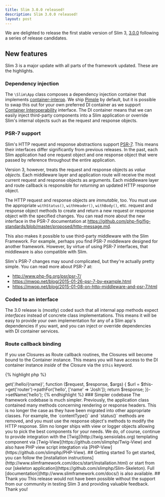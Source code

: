 ```yaml
---
title: Slim 3.0.0 released!
description: Slim 3.0.0 released!
layout: post
---
```


We are delighted to release the first stable version of Slim 3, [3.0.0](https://github.com/slimphp/Slim/releases/tag/3.0.0) following a series of release candidates.


## New features

Slim 3 is a major update with all parts of the framework updated. These are the highlights.

### Dependency injection

The `\Slim\App` class composes a dependency injection container that implements [container-interop](https://github.com/container-interop/container-interop). We ship [Pimple](http://pimple.sensiolabs.org) by default, but it is possible to swap this out for your own preferred DI container as we support [Container Interoperability](https://github.com/container-interop/container-interop) interface. The DI container means that we can easily inject third-party components into a Slim application or override Slim's internal objects such as the request and response objects.

### PSR-7 support

Slim's HTTP request and response abstractions support [PSR-7](http://www.php-fig.org/psr/psr-7/). This means their interfaces differ significantly from previous releases. In the past, each Slim application had one request object and one response object that were passed by reference throughout the entire application.

Version 3, however, treats the request and response objects as _value objects_. Each middleware layer and application route will receive the most current request and response objects as arguments. Each middleware layer and route callback is responsible for _returning_ an updated HTTP response object.

The HTTP request and response objects are _immutable_, too. You must use the appropriate `withStatus()`, `withHeader()`, `withBody()`, etc. request and response object methods to create and return a new request or response object with the specified changes. You can read more about the new interface in the PSR-7 documentation at <https://github.com/php-fig/fig-standards/blob/master/proposed/http-message.md>.

This also makes it possible to use third-party middleware with the Slim Framework. For example, perhaps you find PSR-7 middleware designed for another framework. However, by virtue of using PSR-7 interfaces, that middleware is also compatible with Slim.

Slim's PSR-7 changes may sound complicated, but they're actually pretty simple. You can read more about PSR-7 at:

* <http://www.php-fig.org/psr/psr-7/>
* <https://mwop.net/blog/2015-01-26-psr-7-by-example.html>
* <https://mwop.net/blog/2015-01-08-on-http-middleware-and-psr-7.html>

### Coded to an interface

The 3.0 release is (mostly) coded such that all internal app methods expect _interfaces_ instead of concrete class implementations. This means it will be easy to provide your own implementation for any of a Slim app's dependencies if you want, and you can inject or override dependencies with DI container services.

### Route callback binding

If you use Closures as Route callback routines, the Closures will become bound to the Container instance. This means you will have access to the DI container instance _inside_ of the Closure via the `$this` keyword.

{% highlight php %}
<?php
$app = new \Slim\App();
$app->get('/hello/{name}', function ($request, $response, $args) {
    $url = $this->get('router')->pathFor('hello', ['name' => 'Josh']);

    return $response;
})->setName('hello');
{% endhighlight %}

### Simpler codebase

The framework codebase is much simpler. Previously, the application class contained many methods concerning rendering or response headers. This is no longer the case as they have been migrated into other appropriate classes. For example, the `contentType()` and `status()` methods are removed, and you must use the response object's methods to modify the HTTP response. Slim no longer ships with view or logger objects allowing you to pick the best components for your needs. We do, of course, continue to provide integration with the [Twig](http://twig.sensiolabs.org) templating component via [Twig-View](https://github.com/slimphp/Twig-View) and also have PHP view script integtation via [PHP-View](https://github.com/slimphp/PHP-View).



## Getting started

To get started, you can follow the [installation instructions](http://www.slimframework.com/docs/start/installation.html) or start from our [skeleton application](https://github.com/slimphp/Slim-Skeleton).

Full [documentation](http://www.slimframework.com/docs/) is also available.


## Thank you

This release would not have been possible without the support from our community in testing Slim 3 and providing valuable feedback. Thank you!